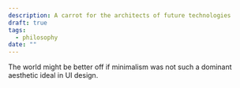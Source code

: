 ```yaml
---
description: A carrot for the architects of future technologies
draft: true
tags:
  - philosophy
date: ""
---
```

The world might be better off if minimalism was not such a dominant aesthetic ideal in UI design. 